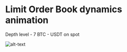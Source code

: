 # Limit Order Book dynamics animation

Depth level - 7
BTC - USDT on spot

![alt-text](https://github.com/iliazhav/lob_animation/blob/main/lob.gif)
